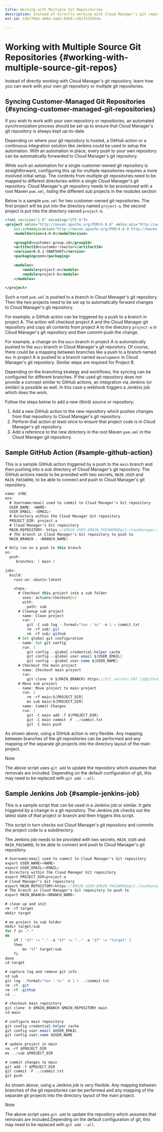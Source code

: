 ```yaml
---
title: Working with Multiple Git Repositories
description: Instead of directly working with Cloud Manager's git repository, learn how you can work with your own git repository or multiple git repositories.
exl-id: 53bf78bb-489a-4a83-8459-c361f532d54a

---
```

# Working with Multiple Source Git Repositories {#working-with-multiple-source-git-repos} 

Instead of directly working with Cloud Manager's git repository, learn how you can work with your own git repository or multiple git repositories.

## Syncing Customer-Managed Git Repositories {#syncing-customer-managed-git-repositories}

If you wish to work with your own repository or repositories, an automated synchronization process should be set up to ensure that Cloud Manager's git repository is always kept up-to-date.

Depending on where your git repository is hosted, a GitHub action or a continuous integration solution like Jenkins could be used to setup the automation. With an automation in place, every push to your own repository can be automatically forwarded to Cloud Manager's git repository.

While such an automation for a single customer-owned git repository is straightforward, configuring this up for multiple repositories requires a more involved initial setup. The contents from multiple git repositories need to be mapped to different directories within a single Cloud Manager's git repository. Cloud Manager's git repository needs to be provisioned with a root Maven `pom.xml`, listing the different sub projects in the modules section 

Below is a sample `pom.xml` for two customer-owned git repositories. The first project will be put into the directory named `project-a`, the second project is put into the directory named `project-b`.

```xml
<?xml version="1.0" encoding="UTF-8"?>
<project xmlns="http://maven.apache.org/POM/4.0.0" xmlns:xsi="http://www.w3.org/2001/XMLSchema-instance"
    xsi:schemaLocation="http://maven.apache.org/POM/4.0.0 http://maven.apache.org/maven-v4_0_0.xsd">
    <modelVersion>4.0.0</modelVersion>
  
    <groupId>customer.group.id</groupId>
    <artifactId>customer-reactor</artifactId>
    <version>0.0.1-SNAPSHOT</version>
    <packaging>pom</packaging>
  
    <modules>
        <module>project-a</module>
        <module>project-b</module>
    </modules>
  
</project>
```

Such a root `pom.xml` is pushed to a branch in Cloud Manager's git repository. Then the two projects need to be set up to automatically forward changes to Cloud Manager's git repository. 

For example, a GitHub action can be triggered by a push to a branch in project A. The action will checkout project A and the Cloud Manager git repository and copy all contents from project A to the directory `project-a` in Cloud Manager's git repository and then commit-push the change.

For example, a change on the `main` branch in project A is automatically pushed to the `main` branch in Cloud Manager's git repository. Of course, there could be a mapping between branches like a push to a branch named `dev` in project A is pushed to a branch named `development` in Cloud Manager's git repository. Similar steps are required for Project B.

Depending on the branching strategy and workflows, the syncing can be configured for different branches. If the used git repository does not provide a concept similar to GitHub actions, an integration via Jenkins (or similar) is possible as well. In this case a webhook triggers a Jenkins job which does the work.

Follow the steps below to add a new (third) source or repository:

1. Add a new GitHub action to the new repository which pushes changes from that repository to Cloud Manager's git repository.
1. Perform that action at least once to ensure that project code is in Cloud Manager's git repository.
1. Add a reference to the new directory in the root Maven `pom.xml` in the Cloud Manager git repository.

## Sample GitHub Action {#sample-github-action}

This is a sample GitHub action triggered by a push to the `main` branch and then pushing into a sub directory of Cloud Manager's git repository. The GitHub actions needs to be provided with two secrets, `MAIN_USER` and `MAIN_PASSWORD`, to be able to connect and push to Cloud Manager's git repository.

```java
name: SYNC
env:
  # Username/email used to commit to Cloud Manager's Git repository
  USER_NAME: <NAME>
  USER_EMAIL: <EMAIL>
  # Directory within the Cloud Manager Git repository
  PROJECT_DIR: project-a
  # Cloud Manager's Git repository
  MAIN_REPOSITORY: https://$MAIN_USER:$MAIN_PASSWORD@git.cloudmanager.adobe.com/<PATH>
  # The branch in Cloud Manager's Git repository to push to
  MAIN_BRANCH : <BRANCH_NAME>
 
# Only run on a push to this branch
on:
  push:
     branches: [ main ]
 
jobs:
  build:
    runs-on: ubuntu-latest
 
    steps:
      # Checkout this project into a sub folder
      - uses: actions/checkout@v2
        with:
          path: sub
      # Cleanup sub project
      - name: Clean project
        run: |
          git -C sub log --format="%an : %s" -n 1 > commit.txt
          rm -rf sub/.git
          rm -rf sub/.github
      # Set global git configuration
      - name: Set git config
        run: |
          git config --global credential.helper cache
          git config --global user.email ${USER_EMAIL}
          git config --global user.name ${USER_NAME}
      # Checkout the main project
      - name: Checkout main project
        run:
          git clone -b ${MAIN_BRANCH} https://${{ secrets.PAT }}@github.com/${MAIN_REPOSITORY}.git main 
      # Move sub project
      - name: Move project to main project
        run: |
          rm -rf main/${PROJECT_DIR} 
          mv sub main/${PROJECT_DIR}
      - name: Commit Changes
        run: |
          git -C main add -f ${PROJECT_DIR}
          git -C main commit -F ../commit.txt
          git -C main push
```

As shown above, using a GitHub action is very flexible. Any mapping between branches of the git repositories can be performed and any mapping of the separate git projects into the directory layout of the main project.

>[!NOTE]
>
>The above script uses `git add` to update the repository which assumes that removals are included. Depending on the default configuration of git, this may need to be replaced with `git add --all`.

## Sample Jenkins Job {#sample-jenkins-job}

This is a sample script that can be used in a Jenkins job or similar. It gets triggered by a change in a git repository. The Jenkins job checks out the latest state of that project or branch and then triggers this script.

This script in turn checks out Cloud Manager's git repository and commits the project code to a subdirectory.

The Jenkins job needs to be provided with two secrets, `MAIN_USER` and `MAIN_PASSWORD`, to be able to connect and push to Cloud Manager's git repository.

```java
# Username/email used to commit to Cloud Manager's Git repository
export USER_NAME=<NAME>
export USER_EMAIL=<EMAIL>
# Directory within the Cloud Manager Git repository
export PROJECT_DIR=project-a
# Cloud Manager's Git repository
export MAIN_REPOSITORY=https://$MAIN_USER:$MAIN_PASSWORD@git.cloudmanager.adobe.com/<PATH>
# The branch in Cloud Manager's Git repository to push to
export MAIN_BRANCH=<BRANCH_NAME>
 
# clean up and init
rm -rf target
mkdir target
 
# mv project to sub folder
mkdir target/sub
for f in .* *
do
    if [ "$f" != "." -a "$f" != ".." -a "$f" != "target" ]
    then
        mv "$f" target/sub
    fi
done
cd target
 
# capture log and remove git info
cd sub
git log --format="%an : %s" -n 1 > ../commit.txt
rm -rf .git
rm -rf .github
cd ..
 
# checkout main repository
git clone -b $MAIN_BRANCH $MAIN_REPOSITORY main
cd main
 
# configure main repository
git config credential.helper cache
git config user.email $USER_EMAIL
git config user.name $USER_NAME
 
# update project in main
rm -rf $PROJECT_DIR
mv ../sub $PROJECT_DIR
 
# commit changes to main
git add -f $PROJECT_DIR
git commit -F ../commit.txt
git push
```

As shown above, using a Jenkins job is very flexible. Any mapping between branches of the git repositories can be performed and any mapping of the separate git projects into the directory layout of the main project.

>[!NOTE]
>
>The above script uses `git add` to update the repository which assumes that removals are included.Depending on the default configuration of git, this may need to be replaced with `git add --all`.
